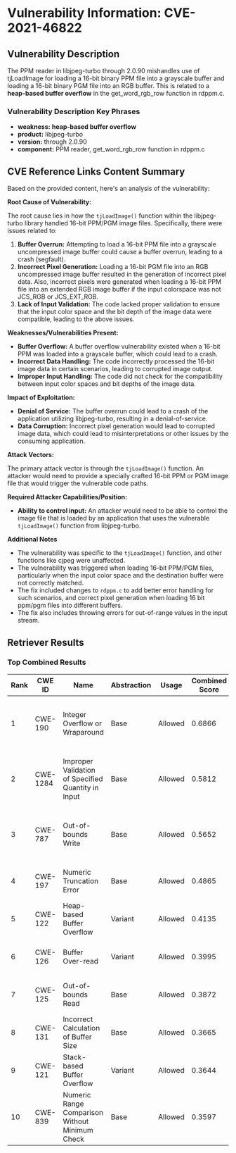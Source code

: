 # Vulnerability Information: CVE-2021-46822

## Vulnerability Description
The PPM reader in libjpeg-turbo through 2.0.90 mishandles use of tjLoadImage for loading a 16-bit binary PPM file into a grayscale buffer and loading a 16-bit binary PGM file into an RGB buffer. This is related to a **heap-based buffer overflow** in the get_word_rgb_row function in rdppm.c.

### Vulnerability Description Key Phrases
- **weakness:** **heap-based buffer overflow**
- **product:** libjpeg-turbo
- **version:** through 2.0.90
- **component:** PPM reader, get_word_rgb_row function in rdppm.c

## CVE Reference Links Content Summary
Based on the provided content, here's an analysis of the vulnerability:

**Root Cause of Vulnerability:**

The root cause lies in how the `tjLoadImage()` function within the libjpeg-turbo library handled 16-bit PPM/PGM image files. Specifically, there were issues related to:

1.  **Buffer Overrun:** Attempting to load a 16-bit PPM file into a grayscale uncompressed image buffer could cause a buffer overrun, leading to a crash (segfault).
2.  **Incorrect Pixel Generation:** Loading a 16-bit PGM file into an RGB uncompressed image buffer resulted in the generation of incorrect pixel data. Also, incorrect pixels were generated when loading a 16-bit PPM file into an extended RGB image buffer if the input colorspace was not JCS_RGB or JCS_EXT_RGB.
3.  **Lack of Input Validation:** The code lacked proper validation to ensure that the input color space and the bit depth of the image data were compatible, leading to the above issues.

**Weaknesses/Vulnerabilities Present:**

*   **Buffer Overflow:** A buffer overflow vulnerability existed when a 16-bit PPM was loaded into a grayscale buffer, which could lead to a crash.
*   **Incorrect Data Handling:** The code incorrectly processed the 16-bit image data in certain scenarios, leading to corrupted image output.
*   **Improper Input Handling:** The code did not check for the compatibility between input color spaces and bit depths of the image data.

**Impact of Exploitation:**

*   **Denial of Service:** The buffer overrun could lead to a crash of the application utilizing libjpeg-turbo, resulting in a denial-of-service.
*   **Data Corruption:** Incorrect pixel generation would lead to corrupted image data, which could lead to misinterpretations or other issues by the consuming application.

**Attack Vectors:**

The primary attack vector is through the `tjLoadImage()` function. An attacker would need to provide a specially crafted 16-bit PPM or PGM image file that would trigger the vulnerable code paths.

**Required Attacker Capabilities/Position:**

*   **Ability to control input:** An attacker would need to be able to control the image file that is loaded by an application that uses the vulnerable `tjLoadImage()` function from libjpeg-turbo.

**Additional Notes**

* The vulnerability was specific to the `tjLoadImage()` function, and other functions like cjpeg were unaffected.
* The vulnerability was triggered when loading 16-bit PPM/PGM files, particularly when the input color space and the destination buffer were not correctly matched.
* The fix included changes to `rdppm.c` to add better error handling for such scenarios, and correct pixel generation when loading 16 bit ppm/pgm files into different buffers.
* The fix also includes throwing errors for out-of-range values in the input stream.

## Retriever Results

### Top Combined Results

| Rank | CWE ID | Name | Abstraction | Usage | Combined Score | Retrievers | Individual Scores |
|------|--------|------|-------------|-------|---------------|------------|-------------------|
| 1 | CWE-190 | Integer Overflow or Wraparound | Base | Allowed | 0.6866 | dense, sparse, graph | dense: 0.526, sparse: 0.277, graph: 0.742 |
| 2 | CWE-1284 | Improper Validation of Specified Quantity in Input | Base | Allowed | 0.5812 | dense, sparse, graph | dense: 0.478, sparse: 0.254, graph: 0.549 |
| 3 | CWE-787 | Out-of-bounds Write | Base | Allowed | 0.5652 | dense, sparse, graph | dense: 0.465, sparse: 0.230, graph: 0.562 |
| 4 | CWE-197 | Numeric Truncation Error | Base | Allowed | 0.4865 | sparse, graph | sparse: 0.268, graph: 0.932 |
| 5 | CWE-122 | Heap-based Buffer Overflow | Variant | Allowed | 0.4135 | dense, sparse | dense: 0.539, sparse: 0.311 |
| 6 | CWE-126 | Buffer Over-read | Variant | Allowed | 0.3995 | dense, sparse | dense: 0.539, sparse: 0.285 |
| 7 | CWE-125 | Out-of-bounds Read | Base | Allowed | 0.3872 | dense, sparse | dense: 0.480, sparse: 0.257 |
| 8 | CWE-131 | Incorrect Calculation of Buffer Size | Base | Allowed | 0.3665 | dense, sparse | dense: 0.470, sparse: 0.230 |
| 9 | CWE-121 | Stack-based Buffer Overflow | Variant | Allowed | 0.3644 | dense, sparse | dense: 0.494, sparse: 0.258 |
| 10 | CWE-839 | Numeric Range Comparison Without Minimum Check | Base | Allowed | 0.3597 | sparse, graph | sparse: 0.253, graph: 0.602 |

